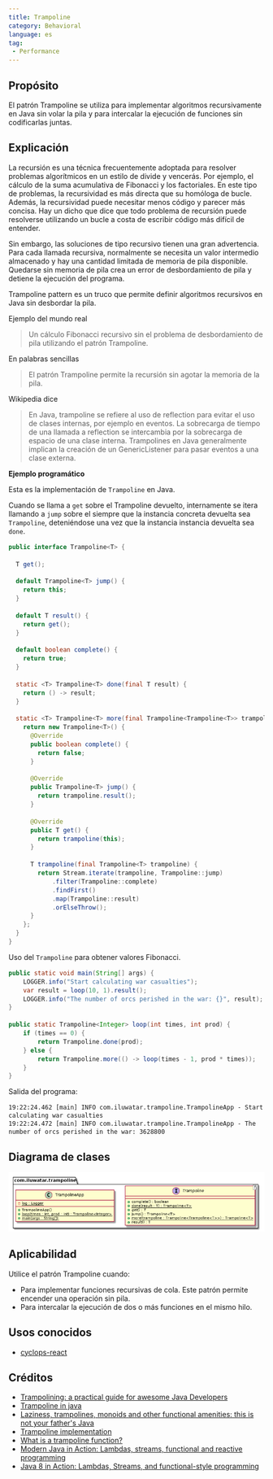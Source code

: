 ```yaml
---
title: Trampoline
category: Behavioral
language: es
tag:
 - Performance
---
```


## Propósito

El patrón Trampoline se utiliza para implementar algoritmos recursivamente en Java sin volar la pila
y para intercalar la ejecución de funciones sin codificarlas juntas.

## Explicación

La recursión es una técnica frecuentemente adoptada para resolver problemas algorítmicos en un estilo de divide y vencerás.
Por ejemplo, el cálculo de la suma acumulativa de Fibonacci y los factoriales. En este tipo de
problemas, la recursividad es más directa que su homóloga de bucle. Además, la recursividad puede
necesitar menos código y parecer más concisa. Hay un dicho que dice que todo problema de recursión puede resolverse
utilizando un bucle a costa de escribir código más difícil de entender.

Sin embargo, las soluciones de tipo recursivo tienen una gran advertencia. Para cada llamada recursiva, normalmente se necesita
un valor intermedio almacenado y hay una cantidad limitada de memoria de pila disponible. Quedarse sin
memoria de pila crea un error de desbordamiento de pila y detiene la ejecución del programa.

Trampoline pattern es un truco que permite definir algoritmos recursivos en Java sin desbordar la
pila.

Ejemplo del mundo real

> Un cálculo Fibonacci recursivo sin el problema de desbordamiento de pila utilizando el patrón Trampoline.       

En palabras sencillas

> El patrón Trampoline permite la recursión sin agotar la memoria de la pila.

Wikipedia dice

> En Java, trampoline se refiere al uso de reflection para evitar el uso de clases internas, por ejemplo en
> eventos. La sobrecarga de tiempo de una llamada a reflection se intercambia por la sobrecarga de espacio de una clase interna.
> Trampolines en Java generalmente implican la creación de un GenericListener para pasar eventos a una clase externa.

**Ejemplo programático**

Esta es la implementación de `Trampoline` en Java.

Cuando se llama a `get` sobre el Trampoline devuelto, internamente se itera llamando a `jump` sobre el
siempre que la instancia concreta devuelta sea `Trampoline`, deteniéndose una vez que la instancia
instancia devuelta sea `done`.

```java
public interface Trampoline<T> {

  T get();

  default Trampoline<T> jump() {
    return this;
  }

  default T result() {
    return get();
  }

  default boolean complete() {
    return true;
  }

  static <T> Trampoline<T> done(final T result) {
    return () -> result;
  }

  static <T> Trampoline<T> more(final Trampoline<Trampoline<T>> trampoline) {
    return new Trampoline<T>() {
      @Override
      public boolean complete() {
        return false;
      }

      @Override
      public Trampoline<T> jump() {
        return trampoline.result();
      }

      @Override
      public T get() {
        return trampoline(this);
      }

      T trampoline(final Trampoline<T> trampoline) {
        return Stream.iterate(trampoline, Trampoline::jump)
            .filter(Trampoline::complete)
            .findFirst()
            .map(Trampoline::result)
            .orElseThrow();
      }
    };
  }
}
```

Uso del `Trampoline` para obtener valores Fibonacci.

```java
public static void main(String[] args) {
    LOGGER.info("Start calculating war casualties");
    var result = loop(10, 1).result();
    LOGGER.info("The number of orcs perished in the war: {}", result);
}

public static Trampoline<Integer> loop(int times, int prod) {
    if (times == 0) {
        return Trampoline.done(prod);
    } else {
        return Trampoline.more(() -> loop(times - 1, prod * times));
    }
}
```

Salida del programa:

```
19:22:24.462 [main] INFO com.iluwatar.trampoline.TrampolineApp - Start calculating war casualties
19:22:24.472 [main] INFO com.iluwatar.trampoline.TrampolineApp - The number of orcs perished in the war: 3628800
```

## Diagrama de clases

![alt text](./etc/trampoline.urm.png "Trampoline pattern class diagram")

## Aplicabilidad

Utilice el patrón Trampoline cuando:

* Para implementar funciones recursivas de cola. Este patrón permite encender una operación sin pila.
* Para intercalar la ejecución de dos o más funciones en el mismo hilo.

## Usos conocidos

* [cyclops-react](https://github.com/aol/cyclops-react)

## Créditos

* [Trampolining: a practical guide for awesome Java Developers](https://medium.com/@johnmcclean/trampolining-a-practical-guide-for-awesome-java-developers-4b657d9c3076)
* [Trampoline in java ](http://mindprod.com/jgloss/trampoline.html)
* [Laziness, trampolines, monoids and other functional amenities: this is not your father's Java](https://www.slideshare.net/mariofusco/lazine)
* [Trampoline implementation](https://github.com/bodar/totallylazy/blob/master/src/com/googlecode/totallylazy/Trampoline.java)
* [What is a trampoline function?](https://stackoverflow.com/questions/189725/what-is-a-trampoline-function)
* [Modern Java in Action: Lambdas, streams, functional and reactive programming](https://www.amazon.com/gp/product/1617293563/ref=as_li_qf_asin_il_tl?ie=UTF8&tag=javadesignpat-20&creative=9325&linkCode=as2&creativeASIN=1617293563&linkId=ad53ae6f9f7c0982e759c3527bd2595c)
* [Java 8 in Action: Lambdas, Streams, and functional-style programming](https://www.amazon.com/gp/product/1617291994/ref=as_li_qf_asin_il_tl?ie=UTF8&tag=javadesignpat-20&creative=9325&linkCode=as2&creativeASIN=1617291994&linkId=e3e5665b0732c59c9d884896ffe54f4f)
